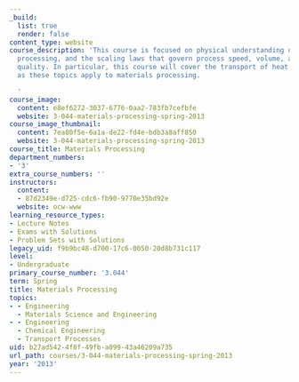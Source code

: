 ```yaml
---
_build:
  list: true
  render: false
content_type: website
course_description: 'This course is focused on physical understanding of materials
  processing, and the scaling laws that govern process speed, volume, and material
  quality. In particular, this course will cover the transport of heat and matter
  as these topics apply to materials processing.

  '
course_image:
  content: e8ef6272-3037-6776-0aa2-783fb7cefbfe
  website: 3-044-materials-processing-spring-2013
course_image_thumbnail:
  content: 7ea80f5e-6a1a-de22-fd4e-bdb3a8aff850
  website: 3-044-materials-processing-spring-2013
course_title: Materials Processing
department_numbers:
- '3'
extra_course_numbers: ''
instructors:
  content:
  - 87d2349e-d725-cdc6-fb90-9770e35bd92e
  website: ocw-www
learning_resource_types:
- Lecture Notes
- Exams with Solutions
- Problem Sets with Solutions
legacy_uid: f9b9bc48-d700-17c6-0050-20d8b731c117
level:
- Undergraduate
primary_course_number: '3.044'
term: Spring
title: Materials Processing
topics:
- - Engineering
  - Materials Science and Engineering
- - Engineering
  - Chemical Engineering
  - Transport Processes
uid: b27ad542-4f8f-49fb-a099-43a46209a735
url_path: courses/3-044-materials-processing-spring-2013
year: '2013'
---
```

